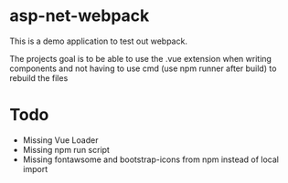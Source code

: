 # asp-net-webpack
This is a demo application to test out webpack.

The projects goal is to be able to use the .vue extension when writing components and not having to use cmd (use npm runner after build) to rebuild the files
# Todo
  - Missing Vue Loader
  - Missing npm run script 
  - Missing fontawsome and bootstrap-icons from npm instead of local import 